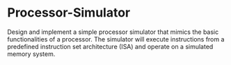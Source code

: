 # Processor-Simulator
Design and implement a simple processor simulator that mimics the basic functionalities of a processor. The simulator will execute instructions from a predefined instruction set architecture (ISA) and operate on a simulated memory system.
